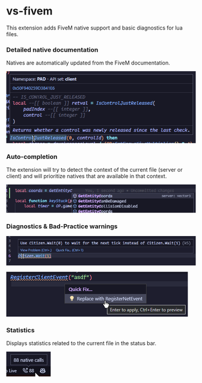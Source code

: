 # vs-fivem

This extension adds FiveM native support and basic diagnostics for lua files.

### Detailed native documentation
Natives are automatically updated from the FiveM documentation.

![documentation](.github/documentation.png)

### Auto-completion
The extension will try to detect the context of the current file (server or client) and will prioritize natives that are available in that context.

![suggestions](.github/suggestions.png)

### Diagnostics & Bad-Practice warnings

![diagnostics](.github/diagnostics.png)

![replace](.github/replace.png)

### Statistics
Displays statistics related to the current file in the status bar.

![statistics](.github/statistics.png)
